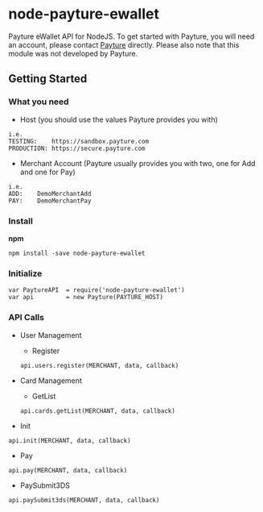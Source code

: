 # node-payture-ewallet
Payture eWallet API for NodeJS. To get started with Payture, you will need an account, please contact [Payture](http://payture.com/) directly. Please also note that this module was not developed by Payture.

## Getting Started

### What you need
- Host (you should use the values Payture provides you with)
```
i.e.
TESTING:    https://sandbox.payture.com
PRODUCTION: https://secure.payture.com
```
- Merchant Account (Payture usually provides you with two, one for Add and one for Pay)
```
i.e.
ADD:    DemoMerchantAdd
PAY:    DemoMerchantPay
```

### Install
**npm**
```node
npm install -save node-payture-ewallet
```

### Initialize
```node
var PaytureAPI  = require('node-payture-ewallet')
var api         = new Payture(PAYTURE_HOST)
```

### API Calls

- User Management
  - Register
  ```node
  api.users.register(MERCHANT, data, callback)
  ```

- Card Management
  - GetList
  ```node
  api.cards.getList(MERCHANT, data, callback)
  ```
- Init
```node
api.init(MERCHANT, data, callback)
```
- Pay
```node
api.pay(MERCHANT, data, callback)
```
- PaySubmit3DS
```node
api.paySubmit3ds(MERCHANT, data, callback)
```

